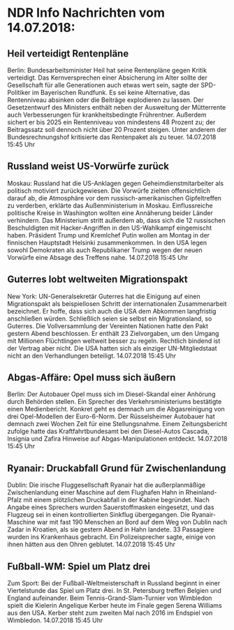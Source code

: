 # NDR Info Nachrichten vom 14.07.2018:


## Heil verteidigt Rentenpläne
Berlin: Bundesarbeitsminister Heil hat seine Rentenpläne gegen Kritik verteidigt. Das Kernversprechen einer Absicherung im Alter sollte der Gesellschaft für alle Generationen auch etwas wert sein, sagte der SPD-Politiker im Bayerischen Rundfunk. Es sei keine Alternative, das Rentenniveau absinken oder die Beiträge explodieren zu lassen. Der Gesetzentwurf des Ministers enthält neben der Ausweitung der Mütterrente auch Verbesserungen für krankheitsbedingte Frührentner. Außerdem sichert er bis 2025 ein Rentenniveau von mindestens 48 Prozent zu; der Beitragssatz soll dennoch nicht über 20 Prozent steigen. Unter anderem der Bundesrechnungshof kritisierte das Rentenpaket als zu teuer. 14.07.2018 15:45 Uhr 

## Russland weist US-Vorwürfe zurück
Moskau: Russland hat die US-Anklagen gegen Geheimdienstmitarbeiter als politisch motiviert zurückgewiesen. Die Vorwürfe zielten offensichtlich darauf ab, die Atmosphäre vor dem russisch-amerikanischen Gipfeltreffen zu verderben, erklärte das Außenministerium in Moskau. Einflussreiche politische Kreise in Washington wollten eine Annäherung beider Länder verhindern. Das Ministerium stritt außerdem ab, dass sich die 12 russischen Beschuldigten mit Hacker-Angriffen in den US-Wahlkampf eingemischt haben. Präsident Trump und Kremlchef Putin wollen am Montag in der finnischen Hauptstadt Helsinki zusammenkommen. In den USA legen sowohl Demokraten als auch Republikaner Trump wegen der neuen Vorwürfe eine Absage des Treffens nahe. 14.07.2018 15:45 Uhr 

## Guterres lobt weltweiten Migrationspakt
New York:	UN-Generalsekretär Guterres hat die Einigung auf einen Migrationspakt als beispiellosen Schritt der internationalen Zusammenarbeit bezeichnet. Er hoffe, dass sich auch die USA dem Abkommen langfristig anschließen würden. Schließlich seien sie selbst ein Migrationsland, so Guterres. Die Vollversammlung der Vereinten Nationen hatte den Pakt gestern Abend beschlossen. Er enthält 23 Zielvorgaben, um den Umgang mit Millionen Flüchtlingen weltweit besser zu regeln. Rechtlich bindend ist der Vertrag aber nicht. Die USA hatten sich als einziger UN-Mitgliedstaat nicht an den Verhandlungen beteiligt. 14.07.2018 15:45 Uhr 

## Abgas-Affäre: Opel muss sich äußern
Berlin: Der Autobauer Opel muss sich im Diesel-Skandal einer Anhörung durch Behörden stellen. Ein Sprecher des Verkehrsministeriums bestätigte einen Medienbericht. Konkret geht es demnach um die Abgasreinigung von drei Opel-Modellen der Euro-6-Norm. Der Rüsselsheimer Autobauer hat demnach zwei Wochen Zeit für eine Stellungsnahme. Einem Zeitungsbericht zufolge hatte das Kraftfahrtbundesamt bei den Diesel-Autos Cascada, Insignia und Zafira Hinweise auf Abgas-Manipulationen entdeckt. 14.07.2018 15:45 Uhr 

## Ryanair: Druckabfall Grund für Zwischenlandung
Dublin: 	Die irische Fluggesellschaft Ryanair hat die außerplanmäßige Zwischenlandung einer Maschine auf dem Flughafen Hahn in Rheinland-Pfalz mit einem plötzlichen Druckabfall in der Kabine begründet. Nach Angabe eines Sprechers wurden Sauerstoffmasken eingesetzt, und das Flugzeug sei in einen kontrollierten Sinkflug übergegangen. Die Ryanair-Maschine war mit fast 190 Menschen an Bord auf dem Weg von Dublin nach Zadar in Kroatien, als sie gestern Abend in Hahn landete. 33 Passagiere wurden ins Krankenhaus gebracht. Ein Polizeisprecher sagte, einige von ihnen hätten aus den Ohren geblutet. 14.07.2018 15:45 Uhr 

## Fußball-WM: Spiel um Platz drei
Zum Sport: Bei der Fußball-Weltmeisterschaft in Russland beginnt in einer Viertelstunde das Spiel um Platz drei. In St. Petersburg treffen Belgien und England aufeinander. Beim Tennis-Grand-Slam-Turnier von Wimbledon spielt die Kielerin Angelique Kerber heute im Finale gegen Serena Williams aus den USA. Kerber steht zum zweiten Mal nach 2016 im Endspiel von Wimbledon. 14.07.2018 15:45 Uhr 

